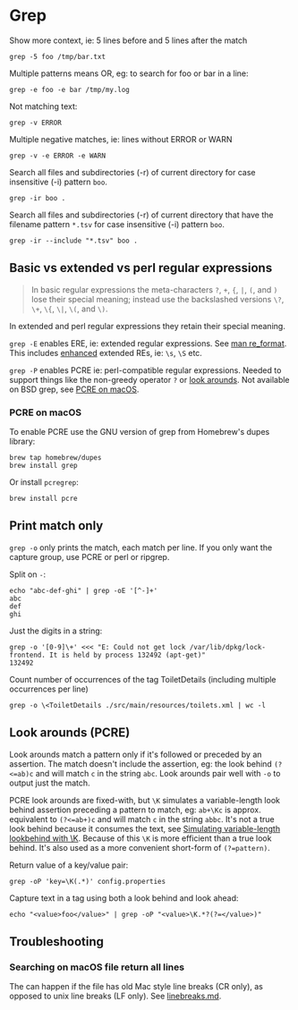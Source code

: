 # Grep

Show more context, ie: 5 lines before and 5 lines after the match

```
grep -5 foo /tmp/bar.txt
```

Multiple patterns means OR, eg: to search for foo or bar in a line:

```
grep -e foo -e bar /tmp/my.log
```

Not matching text:

```
grep -v ERROR
```

Multiple negative matches, ie: lines without ERROR or WARN

```
grep -v -e ERROR -e WARN
```

Search all files and subdirectories (-r) of current directory for case insensitive (-i) pattern `boo`.

```
grep -ir boo .
```

Search all files and subdirectories (-r) of current directory that have the filename pattern `*.tsv` for case insensitive (-i) pattern `boo`.

```
grep -ir --include "*.tsv" boo .
```

## Basic vs extended vs perl regular expressions

> In basic regular expressions the meta-characters `?`, `+`, `{`, `|`, `(`, and `)` lose their special meaning; instead use the backslashed versions `\?`, `\+`, `\{`, `\|`, `\(`, and `\)`.

In extended and perl regular expressions they retain their special meaning.

`grep -E` enables ERE, ie: extended regular expressions. See [man re_format](https://www.unix.com/man-page/osx/7/re_format/). This includes [enhanced](https://stackoverflow.com/a/23146221/149412) extended REs, ie: `\s`, `\S` etc.

`grep -P` enables PCRE ie: perl-compatible regular expressions. Needed to support things like the non-greedy operator `?` or [look arounds](#look-arounds-pcre). Not available on BSD grep, see [PCRE on macOS](#pcre-on-macos).

### PCRE on macOS

To enable PCRE use the GNU version of grep from Homebrew's dupes library:

```
brew tap homebrew/dupes
brew install grep
```

Or install `pcregrep`:

```
brew install pcre
```

## Print match only

`grep -o` only prints the match, each match per line. If you only want the capture group, use PCRE or perl or ripgrep.

Split on `-`:

```
echo "abc-def-ghi" | grep -oE '[^-]+'
abc
def
ghi
```

Just the digits in a string:

```
grep -o '[0-9]\+' <<< "E: Could not get lock /var/lib/dpkg/lock-frontend. It is held by process 132492 (apt-get)"
132492
```

Count number of occurrences of the tag ToiletDetails (including multiple occurrences per line)

```
grep -o \<ToiletDetails ./src/main/resources/toilets.xml | wc -l
```

## Look arounds (PCRE)

Look arounds match a pattern only if it's followed or preceded by an assertion. The match doesn't include the assertion, eg: the look behind `(?<=ab)c` and will match `c` in the string `abc`. Look arounds pair well with `-o` to output just the match.

PCRE look arounds are fixed-with, but `\K` simulates a variable-length look behind assertion preceding a pattern to match, eg: `ab+\Kc` is approx. equivalent to `(?<=ab+)c` and will match `c` in the string `abbc`. It's not a true look behind because it consumes the text, see [Simulating variable-length lookbehind with \K](https://riptutorial.com/regex/example/2462/simulating-variable-length-lookbehind-with--k). Because of this `\K` is more efficient than a true look behind. It's also used as a more convenient short-form of `(?=pattern)`.

Return value of a key/value pair:

```
grep -oP 'key=\K(.*)' config.properties
```

Capture text in a tag using both a look behind and look ahead:

```
echo "<value>foo</value>" | grep -oP "<value>\K.*?(?=</value>)"
```

## Troubleshooting

### Searching on macOS file return all lines

The can happen if the file has old Mac style line breaks (CR only), as opposed to unix line breaks (LF only). See [linebreaks.md](linebreaks.md).
